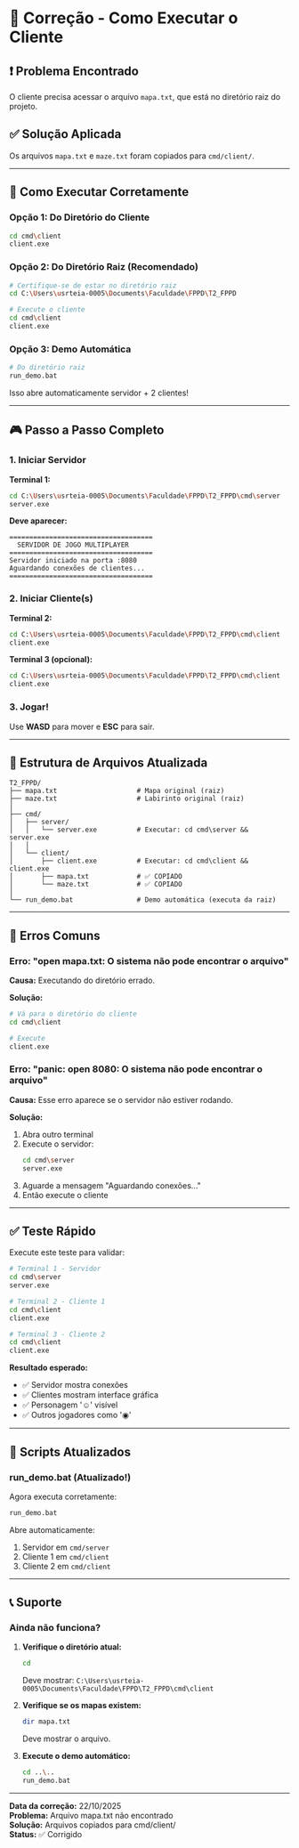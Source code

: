 # 🔧 Correção - Como Executar o Cliente

## ❗ Problema Encontrado

O cliente precisa acessar o arquivo `mapa.txt`, que está no diretório raiz do projeto.

## ✅ Solução Aplicada

Os arquivos `mapa.txt` e `maze.txt` foram copiados para `cmd/client/`.

---

## 🚀 Como Executar Corretamente

### Opção 1: Do Diretório do Cliente

```bash
cd cmd\client
client.exe
```

### Opção 2: Do Diretório Raiz (Recomendado)

```bash
# Certifique-se de estar no diretório raiz
cd C:\Users\usrteia-0005\Documents\Faculdade\FPPD\T2_FPPD

# Execute o cliente
cd cmd\client
client.exe
```

### Opção 3: Demo Automática

```bash
# Do diretório raiz
run_demo.bat
```

Isso abre automaticamente servidor + 2 clientes!

---

## 🎮 Passo a Passo Completo

### 1. Iniciar Servidor

**Terminal 1:**
```bash
cd C:\Users\usrteia-0005\Documents\Faculdade\FPPD\T2_FPPD\cmd\server
server.exe
```

**Deve aparecer:**
```
====================================
  SERVIDOR DE JOGO MULTIPLAYER
====================================
Servidor iniciado na porta :8080
Aguardando conexões de clientes...
====================================
```

### 2. Iniciar Cliente(s)

**Terminal 2:**
```bash
cd C:\Users\usrteia-0005\Documents\Faculdade\FPPD\T2_FPPD\cmd\client
client.exe
```

**Terminal 3 (opcional):**
```bash
cd C:\Users\usrteia-0005\Documents\Faculdade\FPPD\T2_FPPD\cmd\client
client.exe
```

### 3. Jogar!

Use **WASD** para mover e **ESC** para sair.

---

## 📁 Estrutura de Arquivos Atualizada

```
T2_FPPD/
├── mapa.txt                    # Mapa original (raiz)
├── maze.txt                    # Labirinto original (raiz)
│
├── cmd/
│   ├── server/
│   │   └── server.exe          # Executar: cd cmd\server && server.exe
│   │
│   └── client/
│       ├── client.exe          # Executar: cd cmd\client && client.exe
│       ├── mapa.txt            # ✅ COPIADO
│       └── maze.txt            # ✅ COPIADO
│
└── run_demo.bat                # Demo automática (executa da raiz)
```

---

## 🐛 Erros Comuns

### Erro: "open mapa.txt: O sistema não pode encontrar o arquivo"

**Causa:** Executando do diretório errado.

**Solução:**
```bash
# Vá para o diretório do cliente
cd cmd\client

# Execute
client.exe
```

### Erro: "panic: open 8080: O sistema não pode encontrar o arquivo"

**Causa:** Esse erro aparece se o servidor não estiver rodando.

**Solução:**
1. Abra outro terminal
2. Execute o servidor:
   ```bash
   cd cmd\server
   server.exe
   ```
3. Aguarde a mensagem "Aguardando conexões..."
4. Então execute o cliente

---

## ✅ Teste Rápido

Execute este teste para validar:

```bash
# Terminal 1 - Servidor
cd cmd\server
server.exe

# Terminal 2 - Cliente 1
cd cmd\client
client.exe

# Terminal 3 - Cliente 2
cd cmd\client
client.exe
```

**Resultado esperado:**
- ✅ Servidor mostra conexões
- ✅ Clientes mostram interface gráfica
- ✅ Personagem '☺' visível
- ✅ Outros jogadores como '◉'

---

## 🎯 Scripts Atualizados

### run_demo.bat (Atualizado!)

Agora executa corretamente:
```bash
run_demo.bat
```

Abre automaticamente:
1. Servidor em `cmd/server`
2. Cliente 1 em `cmd/client`
3. Cliente 2 em `cmd/client`

---

## 📞 Suporte

### Ainda não funciona?

1. **Verifique o diretório atual:**
   ```bash
   cd
   ```
   Deve mostrar: `C:\Users\usrteia-0005\Documents\Faculdade\FPPD\T2_FPPD\cmd\client`

2. **Verifique se os mapas existem:**
   ```bash
   dir mapa.txt
   ```
   Deve mostrar o arquivo.

3. **Execute o demo automático:**
   ```bash
   cd ..\..
   run_demo.bat
   ```

---

**Data da correção:** 22/10/2025  
**Problema:** Arquivo mapa.txt não encontrado  
**Solução:** Arquivos copiados para cmd/client/  
**Status:** ✅ Corrigido

